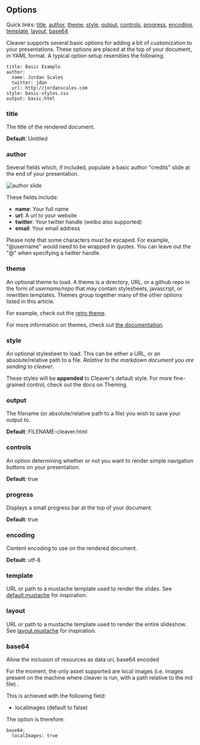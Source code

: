 ## Options

Quick links: [title](#title), [author](#author), [theme](#theme),
[style](#style), [output](#output), [controls](#controls),
[progress](#progress), [encoding](#encoding), [template](#template),
[layout](#layout), [base64](#base64)

Cleaver supports several basic options for adding a bit of customization to
your presentations. These options are placed at the top of your document, in
YAML format. A typical option setup resembles the following.

    title: Basic Example
    author:
      name: Jordan Scales
      twitter: jdan
      url: http://jordanscales.com
    style: basic-styles.css
    output: basic.html

### title

The title of the rendered document.

**Default**: Untitled

### author

Several fields which, if included, populate a basic author "credits" slide at
the end of your presentation.

![author slide](https://i.cloudup.com/f0zVsUwqF0-3000x3000.png)

These fields include:

* **name**: Your full name
* **url**: A url to your website
* **twitter**: Your twitter handle (weibo also supported)
* **email**: Your email address

Please note that some characters must be escaped. For example, "@username"
would need to be wrapped in quotes. You can leave out the "@" when specifying
a twitter handle.

### theme

An optional theme to load. A theme is a directory, URL, or a github repo in
the form of *username/repo* that may contain stylesheets, javascript, or
rewritten templates. Themes group together many of the other options listed
in this article.

For example, check out the [retro theme](http://github.com/jdan/cleaver-retro).

For more information on themes, check out
[the documentation](https://github.com/jdan/cleaver/blob/master/docs/themes.md#options).

### style

An optional stylesheet to load. This can be either a URL, or an
absolute/relative path to a file. *Relative to the markdown document you are
sending to cleaver*.

These styles will be **appended** to Cleaver's default style. For more
fine-grained control, check out the docs on Theming.

### output

The filename (or absolute/relative path to a file) you wish to save your
output to.

**Default**: FILENAME-cleaver.html

### controls

An option determining whether or not you want to render simple navigation
buttons on your presentation.

**Default**: true

### progress

Displays a small progress bar at the top of your document.

**Default**: true

### encoding

Content encoding to use on the rendered document.

**Default**: utf-8

### template

URL or path to a mustache template used to render the slides.
See [default.mustache](https://github.com/jdan/cleaver/blob/master/templates/default.mustache)
for inspiration.

### layout

URL or path to a mustache template used to render the entire
slideshow. See
[layout.mustache](https://github.com/jdan/cleaver/blob/master/templates/layout.mustache)
for inspiration.

### base64

Allow the inclusion of resources as data uri, base64 encoded

For the moment, the only asset supported are local images (i.e. images present on the machine where cleaver is run, with a path relative to the md file) .

This is achieved with the following field:
* localImages (default to false)

The option is therefore:

    base64:
      localImages: true
